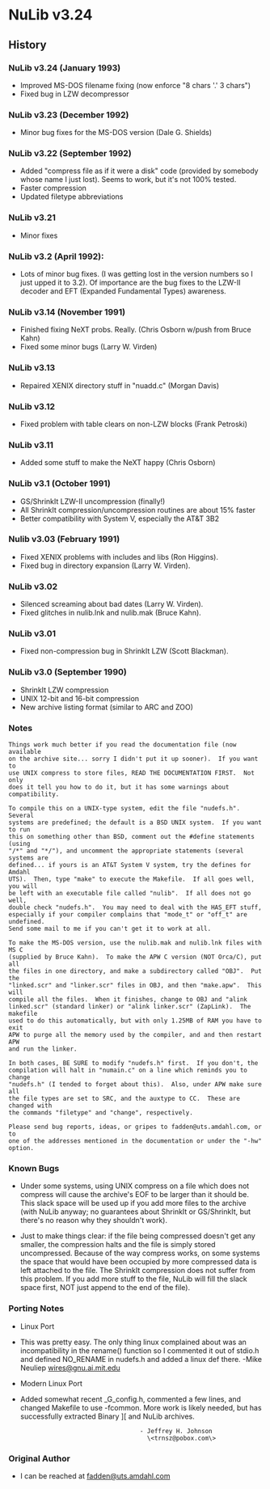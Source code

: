 # NuLib v3.24

## History

### NuLib v3.24 (January 1993)

- Improved MS-DOS filename fixing (now enforce "8 chars '.' 3 chars")
- Fixed bug in LZW decompressor

### NuLib v3.23 (December 1992)

- Minor bug fixes for the MS-DOS version (Dale G. Shields)

### NuLib v3.22 (September 1992)

- Added "compress file as if it were a disk" code (provided by somebody whose
  name I just lost). Seems to work, but it's not 100% tested.
- Faster compression
- Updated filetype abbreviations

### NuLib v3.21

- Minor fixes

### NuLib v3.2 (April 1992):

- Lots of minor bug fixes. (I was getting lost in the version numbers so I just
  upped it to 3.2). Of importance are the bug fixes to the LZW-II decoder and
  EFT (Expanded Fundamental Types) awareness.

### NuLib v3.14 (November 1991)

- Finished fixing NeXT probs. Really. (Chris Osborn w/push from Bruce Kahn)
- Fixed some minor bugs (Larry W. Virden)

### NuLib v3.13

- Repaired XENIX directory stuff in "nuadd.c" (Morgan Davis)

### NuLib v3.12

- Fixed problem with table clears on non-LZW blocks (Frank Petroski)

### NuLib v3.11

- Added some stuff to make the NeXT happy (Chris Osborn)

### NuLib v3.1 (October 1991)

- GS/ShrinkIt LZW-II uncompression (finally!)
- All ShrinkIt compression/uncompression routines are about 15% faster
- Better compatibility with System V, especially the AT&T 3B2

### Nulib v3.03 (February 1991)

- Fixed XENIX problems with includes and libs (Ron Higgins).
- Fixed bug in directory expansion (Larry W. Virden).

### NuLib v3.02

- Silenced screaming about bad dates (Larry W. Virden).
- Fixed glitches in nulib.lnk and nulib.mak (Bruce Kahn).

### NuLib v3.01

- Fixed non-compression bug in ShrinkIt LZW (Scott Blackman).

### NuLib v3.0 (September 1990)

- ShrinkIt LZW compression
- UNIX 12-bit and 16-bit compression
- New archive listing format (similar to ARC and ZOO)

### Notes

```text
Things work much better if you read the documentation file (now available
on the archive site... sorry I didn't put it up sooner).  If you want to
use UNIX compress to store files, READ THE DOCUMENTATION FIRST.  Not only
does it tell you how to do it, but it has some warnings about compatibility.

To compile this on a UNIX-type system, edit the file "nudefs.h".  Several
systems are predefined; the default is a BSD UNIX system.  If you want to run
this on something other than BSD, comment out the #define statements (using
"/*" and "*/"), and uncomment the appropriate statements (several systems are
defined... if yours is an AT&T System V system, try the defines for Amdahl
UTS).  Then, type "make" to execute the Makefile.  If all goes well, you will
be left with an executable file called "nulib".  If all does not go well,
double check "nudefs.h".  You may need to deal with the HAS_EFT stuff,
especially if your compiler complains that "mode_t" or "off_t" are undefined.
Send some mail to me if you can't get it to work at all.

To make the MS-DOS version, use the nulib.mak and nulib.lnk files with MS C
(supplied by Bruce Kahn).  To make the APW C version (NOT Orca/C), put all
the files in one directory, and make a subdirectory called "OBJ".  Put the
"linked.scr" and "linker.scr" files in OBJ, and then "make.apw".  This will
compile all the files.  When it finishes, change to OBJ and "alink
linked.scr" (standard linker) or "alink linker.scr" (ZapLink).  The makefile
used to do this automatically, but with only 1.25MB of RAM you have to exit
APW to purge all the memory used by the compiler, and and then restart APW
and run the linker.

In both cases, BE SURE to modify "nudefs.h" first.  If you don't, the
compilation will halt in "numain.c" on a line which reminds you to change
"nudefs.h" (I tended to forget about this).  Also, under APW make sure all
the file types are set to SRC, and the auxtype to CC.  These are changed with
the commands "filetype" and "change", respectively.

Please send bug reports, ideas, or gripes to fadden@uts.amdahl.com, or to
one of the addresses mentioned in the documentation or under the "-hw"
option.
```

### Known Bugs

- Under some systems, using UNIX compress on a file which does not compress will
  cause the archive's EOF to be larger than it should be. This slack space will
  be used up if you add more files to the archive (with NuLib anyway; no
  guarantees about ShrinkIt or GS/ShrinkIt, but there's no reason why they
  shouldn't work).

- Just to make things clear: if the file being compressed doesn't get any
  smaller, the compression halts and the file is simply stored uncompressed.
  Because of the way compress works, on some systems the space that would have
  been occupied by more compressed data is left attached to the file. The
  ShrinkIt compression does not suffer from this problem. If you add more stuff
  to the file, NuLib will fill the slack space first, NOT just append to the end
  of the file).

### Porting Notes

- Linux Port

* This was pretty easy. The only thing linux complained about was an
  incompatibility in the rename() function so I commented it out of stdio.h and
  defined NO_RENAME in nudefs.h and added a linux def there.
  -Mike Neuliep wires@gnu.ai.mit.edu

- Modern Linux Port

* Added somewhat recent \_G_config.h, commented a few lines, and changed
  Makefile to use -fcommon. More work is likely needed, but has successfully
  extracted Binary \]\[ and NuLib archives.

                                       - Jeffrey H. Johnson
                                         \<trnsz@pobox.com\>

### Original Author

- I can be reached at fadden@uts.amdahl.com

